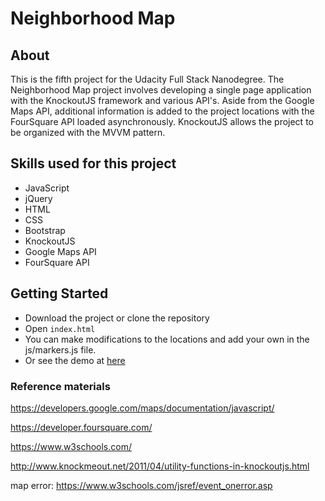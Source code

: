# Neighborhood Map

## About

This is the fifth project for the Udacity Full Stack Nanodegree. The Neighborhood Map project involves developing a single page application with the KnockoutJS framework and various API's. Aside from the Google Maps API, additional information is added to the project locations with the FourSquare API loaded asynchronously. KnockoutJS allows the project to be organized with the MVVM pattern.

## Skills used for this project

- JavaScript
- jQuery
- HTML
- CSS
- Bootstrap
- KnockoutJS
- Google Maps API
- FourSquare API

## Getting Started

- Download the project or clone the repository
- Open `index.html`
- You can make modifications to the locations and add your own in the js/markers.js file.
- Or see the demo at [here](https://spiceybrisket.github.io/)

### Reference materials

https://developers.google.com/maps/documentation/javascript/

https://developer.foursquare.com/

https://www.w3schools.com/

http://www.knockmeout.net/2011/04/utility-functions-in-knockoutjs.html

map error: https://www.w3schools.com/jsref/event_onerror.asp
